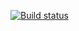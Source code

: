 [![Build status](https://ci.appveyor.com/api/projects/status/wgf6fqntbxugvpjy?svg=true)](https://ci.appveyor.com/project/AlsuNW/aqahomework2-3)
